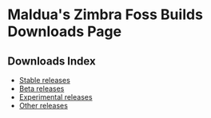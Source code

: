 # Maldua's Zimbra Foss Builds Downloads Page

## Downloads Index

- [Stable releases](#stable-releases)
- [Beta releases](#beta-releases)
- [Experimental releases](#experimental-releases)
- [Other releases](#other-releases)
